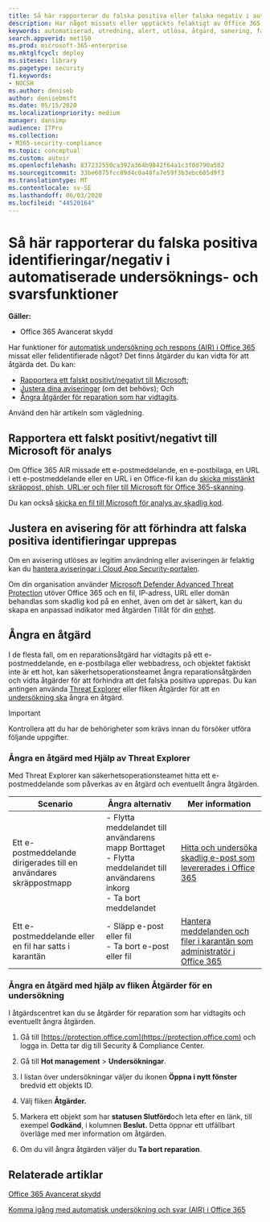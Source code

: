 ```yaml
---
title: Så här rapporterar du falska positiva eller falska negativ i automatisk undersökning och svar i Office 365
description: Har något missats eller upptäckts felaktigt av Office 365 Advanced Threat Protection? Lär dig hur du skickar falska positiva eller falska negativ till Microsoft för analys.
keywords: automatiserad, utredning, alert, utlösa, åtgärd, sanering, falskt positivt, falskt negativt
search.appverid: met150
ms.prod: microsoft-365-enterprise
ms.mktglfcycl: deploy
ms.sitesec: library
ms.pagetype: security
f1.keywords:
- NOCSH
ms.author: deniseb
author: denisebmsft
ms.date: 05/15/2020
ms.localizationpriority: medium
manager: dansimp
audience: ITPro
ms.collection:
- M365-security-compliance
ms.topic: conceptual
ms.custom: autoir
ms.openlocfilehash: 837232550ca392a364b9842f64a1c3f0d790a502
ms.sourcegitcommit: 33be6075fcc89d4c0a48fa7e59f3b3ebc605d9f3
ms.translationtype: MT
ms.contentlocale: sv-SE
ms.lasthandoff: 06/03/2020
ms.locfileid: "44520164"
---
```

# <a name="how-to-report-false-positivesnegatives-in-automated-investigation-and-response-capabilities"></a>Så här rapporterar du falska positiva identifieringar/negativ i automatiserade undersöknings- och svarsfunktioner

**Gäller:**
- Office 365 Avancerat skydd

Har funktioner för [automatisk undersökning och respons (AIR) i Office 365](https://docs.microsoft.com/microsoft-365/security/office-365-security/automated-investigation-response-office) missat eller felidentifierade något? Det finns åtgärder du kan vidta för att åtgärda det. Du kan:
- [Rapportera ett falskt positivt/negativt till Microsoft](#report-a-false-positivenegative-to-microsoft-for-analysis);
- [Justera dina aviseringar](#adjust-an-alert-to-prevent-false-positives-from-recurring) (om det behövs); Och 
- [Ångra åtgärder för reparation som har vidtagits](#undo-a-remediation-action). 

Använd den här artikeln som vägledning. 

## <a name="report-a-false-positivenegative-to-microsoft-for-analysis"></a>Rapportera ett falskt positivt/negativt till Microsoft för analys

Om Office 365 AIR missade ett e-postmeddelande, en e-postbilaga, en URL i ett e-postmeddelande eller en URL i en Office-fil kan du [skicka misstänkt skräppost, phish, URL:er och filer till Microsoft för Office 365-skanning](https://docs.microsoft.com/microsoft-365/security/office-365-security/admin-submission).

Du kan också [skicka en fil till Microsoft för analys av skadlig kod](https://www.microsoft.com/wdsi/filesubmission).

## <a name="adjust-an-alert-to-prevent-false-positives-from-recurring"></a>Justera en avisering för att förhindra att falska positiva identifieringar upprepas

Om en avisering utlöses av legitim användning eller aviseringen är felaktig kan du [hantera aviseringar i Cloud App Security-portalen](https://docs.microsoft.com/cloud-app-security/managing-alerts).

Om din organisation använder [Microsoft Defender Advanced Threat Protection](https://docs.microsoft.com/windows/security/threat-protection) utöver Office 365 och en fil, IP-adress, URL eller domän behandlas som skadlig kod på en enhet, även om det är säkert, kan du skapa en anpassad indikator med åtgärden Tillåt för din [enhet](https://docs.microsoft.com/windows/security/threat-protection/microsoft-defender-atp/manage-indicators).

## <a name="undo-a-remediation-action"></a>Ångra en åtgärd

I de flesta fall, om en reparationsåtgärd har vidtagits på ett e-postmeddelande, en e-postbilaga eller webbadress, och objektet faktiskt inte är ett hot, kan säkerhetsoperationsteamet ångra reparationsåtgärden och vidta åtgärder för att förhindra att det falska positiva upprepas. Du kan antingen använda [Threat Explorer](#undo-an-action-using-threat-explorer) eller fliken Åtgärder för att en [undersökning ska](#undo-an-action-using-the-actions-tab-for-an-investigation) ångra en åtgärd. 

> [!IMPORTANT]
> Kontrollera att du har de behörigheter som krävs innan du försöker utföra följande uppgifter.

### <a name="undo-an-action-using-threat-explorer"></a>Ångra en åtgärd med Hjälp av Threat Explorer

Med Threat Explorer kan säkerhetsoperationsteamet hitta ett e-postmeddelande som påverkas av en åtgärd och eventuellt ångra åtgärden.

|Scenario  |Ångra alternativ  |Mer information |
|---------|---------|---------|
|Ett e-postmeddelande dirigerades till en användares skräppostmapp     |- Flytta meddelandet till användarens mapp Borttaget<br/>- Flytta meddelandet till användarens inkorg <br/>- Ta bort meddelandet          |[Hitta och undersöka skadlig e-post som levererades i Office 365](https://docs.microsoft.com/microsoft-365/security/office-365-security/investigate-malicious-email-that-was-delivered) |
|Ett e-postmeddelande eller en fil har satts i karantän     |- Släpp e-post eller fil <br/>- Ta bort e-post eller fil         |[Hantera meddelanden och filer i karantän som administratör i Office 365](https://docs.microsoft.com/microsoft-365/security/office-365-security/manage-quarantined-messages-and-files) |


### <a name="undo-an-action-using-the-actions-tab-for-an-investigation"></a>Ångra en åtgärd med hjälp av fliken Åtgärder för en undersökning

I åtgärdscentret kan du se åtgärder för reparation som har vidtagits och eventuellt ångra åtgärden.

1. Gå till [https://protection.office.com](https://protection.office.com) och logga in. Detta tar dig till Security & Compliance Center.

2. Gå till **Hot management**  >  **Undersökningar**.

3. I listan över undersökningar väljer du ikonen **Öppna i nytt fönster** bredvid ett objekts ID.

4. Välj fliken **Åtgärder.**

5. Markera ett objekt som har **statusen Slutförd**och leta efter en länk, till exempel **Godkänd**, i kolumnen **Beslut.** Detta öppnar ett utfällbart överläge med mer information om åtgärden.

6. Om du vill ångra åtgärden väljer du **Ta bort reparation**.

## <a name="related-articles"></a>Relaterade artiklar

[Office 365 Avancerat skydd](https://docs.microsoft.com/microsoft-365/security/office-365-security/office-365-atp)

[Komma igång med automatisk undersökning och svar (AIR) i Office 365](office-365-air.md)
